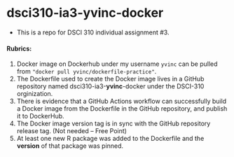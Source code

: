 # dsci310-ia3-yvinc-docker
- This is a repo for DSCI 310 individual assignment #3.

#### Rubrics:
1. Docker image on Dockerhub under my username `yvinc` can be pulled from `"docker pull yvinc/dockerfile-practice"`.
2. The Dockerfile used to create the Docker image lives in a GitHub repository named dsci310-ia3-**yvinc**-docker under the DSCI-310 orginization.
3. There is evidence that a GitHub Actions workflow can successfully build a Docker image from the Dockerfile in the GitHub repository, and publish it to DockerHub.
4. The Docker image version tag is in sync with the GitHub repository release tag. (Not needed – Free Point)
5. At least one new R package was added to the Dockerfile and the **version** of that package was pinned.